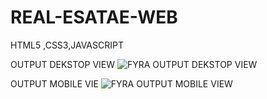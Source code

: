 # REAL-ESATAE-WEB
HTML5 ,CSS3,JAVASCRIPT


OUTPUT DEKSTOP VIEW
![FYRA OUTPUT DEKSTOP VIEW](https://user-images.githubusercontent.com/83118372/145022497-8794e121-8a0d-4ce4-a4d2-d237e048f88c.png)

OUTPUT MOBILE VIE
![FYRA OUTPUT MOBILE VIEW](https://user-images.githubusercontent.com/83118372/145022586-6d2b0124-4b88-4fe4-b436-b1e17fa6480c.png)

